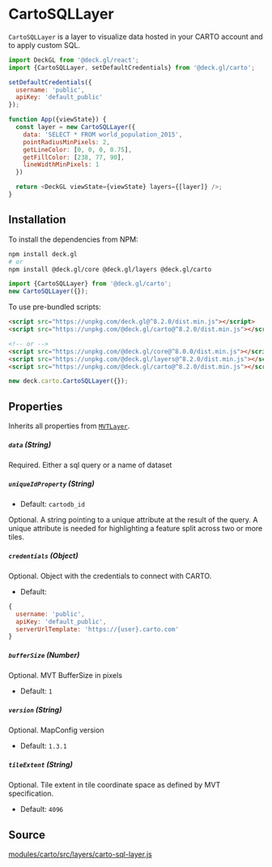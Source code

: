 

# CartoSQLLayer

`CartoSQLLayer` is a layer to visualize data hosted in your CARTO account and to apply custom SQL.

```js
import DeckGL from '@deck.gl/react';
import {CartoSQLLayer, setDefaultCredentials} from '@deck.gl/carto';

setDefaultCredentials({
  username: 'public',
  apiKey: 'default_public'
});

function App({viewState}) {
  const layer = new CartoSQLLayer({
    data: 'SELECT * FROM world_population_2015',
    pointRadiusMinPixels: 2,
    getLineColor: [0, 0, 0, 0.75],
    getFillColor: [238, 77, 90],
    lineWidthMinPixels: 1
  })

  return <DeckGL viewState={viewState} layers={[layer]} />;
}
```

## Installation

To install the dependencies from NPM:

```bash
npm install deck.gl
# or
npm install @deck.gl/core @deck.gl/layers @deck.gl/carto
```

```js
import {CartoSQLLayer} from '@deck.gl/carto';
new CartoSQLLayer({});
```

To use pre-bundled scripts:

```html
<script src="https://unpkg.com/deck.gl@^8.2.0/dist.min.js"></script>
<script src="https://unpkg.com/@deck.gl/carto@^8.2.0/dist.min.js"></script>

<!-- or -->
<script src="https://unpkg.com/@deck.gl/core@^8.0.0/dist.min.js"></script>
<script src="https://unpkg.com/@deck.gl/layers@^8.2.0/dist.min.js"></script>
<script src="https://unpkg.com/@deck.gl/carto@^8.2.0/dist.min.js"></script>
```

```js
new deck.carto.CartoSQLLayer({});
```


## Properties

Inherits all properties from [`MVTLayer`](/docs/api-reference/geo-layers/mvt-layer.md).


##### `data` (String)

Required. Either a sql query or a name of dataset

##### `uniqueIdProperty` (String)

* Default: `cartodb_id`

Optional. A string pointing to a unique attribute at the result of the query. A unique attribute is needed for highlighting a feature split across two or more tiles.


##### `credentials` (Object)

Optional. Object with the credentials to connect with CARTO.

* Default:

```js
{
  username: 'public',
  apiKey: 'default_public',
  serverUrlTemplate: 'https://{user}.carto.com'
}
```

##### `bufferSize` (Number)

Optional. MVT BufferSize in pixels

* Default: `1`

##### `version` (String)

Optional. MapConfig version

* Default: `1.3.1`


##### `tileExtent` (String)

Optional. Tile extent in tile coordinate space as defined by MVT specification.

* Default: `4096`


## Source

[modules/carto/src/layers/carto-sql-layer.js](https://github.com/visgl/deck.gl/tree/master/modules/carto/src/layers/carto-sql-layer.js)
